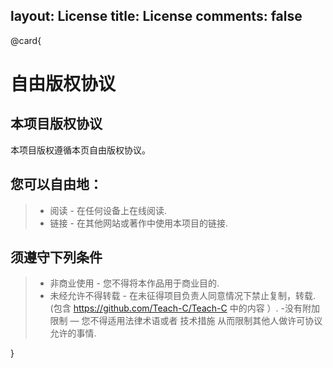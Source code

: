 layout: License
title: License
comments: false
---

@card{

# 自由版权协议

## 本项目版权协议

本项目版权遵循本页自由版权协议。

## 您可以自由地：
> - 阅读 - 在任何设备上在线阅读.
> - 链接 - 在其他网站或著作中使用本项目的链接.

## 须遵守下列条件
> - 非商业使用 - 您不得将本作品用于商业目的.
> - 未经允许不得转载 - 在未征得项目负责人同意情况下禁止复制，转载.(包含 https://github.com/Teach-C/Teach-C 中的内容 ）.
> -没有附加限制 — 您不得适用法律术语或者 技术措施 从而限制其他人做许可协议允许的事情.

}